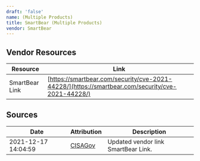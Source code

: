 ```yaml
---
draft: 'false'
name: (Multiple Products)
title: SmartBear (Multiple Products)
vendor: SmartBear
---
```


## Vendor Resources
| Resource | Link |
| --- | --- |
| SmartBear Link | [https://smartbear.com/security/cve-2021-44228/](https://smartbear.com/security/cve-2021-44228/) |



## Sources
| Date | Attribution | Description |
| --- | --- | --- |
| 2021-12-17 14:04:59 | [CISAGov](https://raw.githubusercontent.com/cisagov/log4j-affected-db/develop/README.md) | Updated vendor link SmartBear Link.  |
